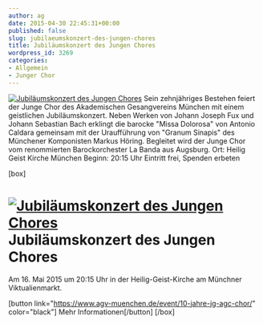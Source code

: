 ```yaml
---
author: ag
date: 2015-04-30 22:45:31+00:00
published: false
slug: jubilaeumskonzert-des-jungen-chores
title: Jubiläumskonzert des Jungen Chores
wordpress_id: 3269
categories:
- Allgemein
- Junger Chor
---
```


[![Jubiläumskonzert des Jungen Chores](https://www.agv-muenchen.de/wp-content/uploads/2015/04/Junger-Chor-per-aspera-SS15.jpg)](https://www.agv-muenchen.de/event/10-jahre-jg-agc-chor/)
Sein zehnjähriges Bestehen feiert der Junge Chor des Akademischen Gesangvereins München mit einem geistlichen Jubiläumskonzert. Neben Werken von Johann Joseph Fux und Johann Sebastian Bach erklingt die barocke "Missa Dolorosa" von Antonio Caldara gemeinsam mit der Uraufführung von "Granum Sinapis" des Münchener Komponisten Markus Höring. Begleitet wird der Junge Chor vom renommierten Barockorchester La Banda aus Augsburg.
Ort: Heilig Geist Kirche München
Beginn: 20:15 Uhr
Eintritt frei, Spenden erbeten

[box]

# [![Jubiläumskonzert des Jungen Chores](https://www.agv-muenchen.de/wp-content/uploads/2015/04/Junger-Chor-per-aspera-SS15.jpg)](https://www.agv-muenchen.de/event/10-jahre-jg-agc-chor/)Jubiläumskonzert des Jungen Chores

Am 16. Mai 2015 um 20:15 Uhr in der Heilig-Geist-Kirche am Münchner Viktualienmarkt.

[button link="https://www.agv-muenchen.de/event/10-jahre-jg-agc-chor/" color="black"] Mehr Informationen[/button]
[/box]
